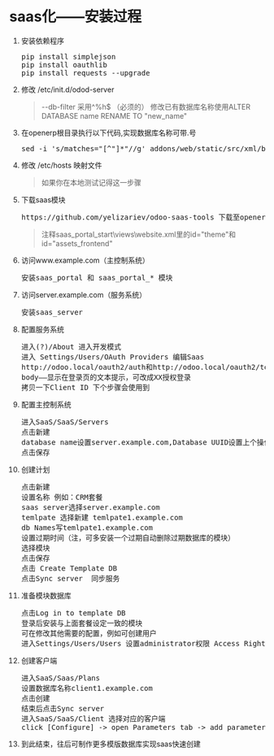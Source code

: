 # saas化——安装过程

1. 安装依赖程序

	<pre>pip install simplejson<br/>pip install oauthlib<br/>pip install requests --upgrade<br/></pre>

2. 修改 /etc/init.d/odod-server

	>--db-filter 采用^%h$ （必须的）
	>修改已有数据库名称使用ALTER DATABASE name RENAME TO "new_name"

3. 在openerp根目录执行以下代码,实现数据库名称可带.号

	<pre>sed -i 's/matches="[^"]*"//g' addons/web/static/src/xml/base.xml</pre>

4. 修改 /etc/hosts 映射文件
	
	>如果你在本地测试记得这一步骤

5. 下载saas模块

	<pre>https://github.com/yelizariev/odoo-saas-tools 下载至openerp根目录下的addons目录</pre>

	>注释saas_portal_start\views\website.xml里的id="theme"和id="assets_frontend"

6. 访问www.example.com（主控制系统）
	<pre>安装saas_portal 和 saas_portal_* 模块</pre>

7. 访问server.example.com（服务系统）
	<pre>安装saas_server</pre>

8. 配置服务系统
	<pre>进入(?)/About 进入开发模式<br/>进入 Settings/Users/OAuth Providers 编辑Saas<br/>http://odoo.local/oauth2/auth和http://odoo.local/oauth2/tokeninfo，将odoo.local修改成www.example.com(注：如果不是80端口记得带上端口)<br/>body——显示在登录页的文本提示，可改成XX授权登录<br/>拷贝一下Client ID 下个步骤会使用到</pre>

9. 配置主控制系统
	<pre>进入SaaS/SaaS/Servers<br/>点击新建<br/>database name设置server.example.com,Database UUID设置上个操作拷贝的Client ID，并设置端口<br/>点击保存</pre>

10. 创建计划

	<pre>点击新建<br/>设置名称 例如：CRM套餐<br/>saas server选择server.example.com<br/>temlpate 选择新建 temlpate1.example.com<br/>db Names写temlpate1.example.com<br/>设置过期时间（注，可多安装一个过期自动删除过期数据库的模块）<br/>选择模块<br/>点击保存<br/>点击 Create Template DB<br/>点击Sync server  同步服务</pre>

11. 准备模块数据库

	<pre>点击Log in to template DB<br/>登录后安装与上面套餐设定一致的模块<br/>可在修改其他需要的配置，例如可创建用户<br/>进入Settings/Users/Users 设置administrator权限 Access Rights</pre>

12. 创建客户端
	
	<pre>进入SaaS/Saas/Plans<br/>设置数据库名称client1.example.com<br/>点击创建<br/>结束后点击Sync server<br/>进入SaaS/SaaS/Client 选择对应的客户端<br/>click [Configure] -> open Parameters tab -> add parameter "Max Users", set Value 2 -> Execute -> Close -> Log in</pre>

13. 到此结束，往后可制作更多模版数据库实现saas快速创建